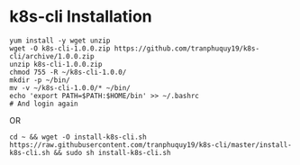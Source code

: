 # k8s-cli Installation

```shell
yum install -y wget unzip
wget -O k8s-cli-1.0.0.zip https://github.com/tranphuquy19/k8s-cli/archive/1.0.0.zip
unzip k8s-cli-1.0.0.zip
chmod 755 -R ~/k8s-cli-1.0.0/
mkdir -p ~/bin/
mv -v ~/k8s-cli-1.0.0/* ~/bin/
echo 'export PATH=$PATH:$HOME/bin' >> ~/.bashrc
# And login again
```
OR

`cd ~ && wget -O install-k8s-cli.sh https://raw.githubusercontent.com/tranphuquy19/k8s-cli/master/install-k8s-cli.sh && sudo sh install-k8s-cli.sh`
